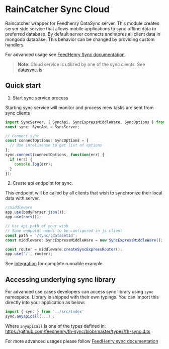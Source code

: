 # RainCatcher Sync Cloud

Raincatcher wrapper for Feedhenry DataSync server.
This module creates server side service that allows mobile applications to sync offline data to preferred database.
By default server connects and stores all client data in mongodb database.
This behavior can be changed by providing custom handlers.

For advanced usage see [FeedHenry Sync documentation](https://github.com/feedhenry/fh-sync/tree/master/docs).

> **Note**: Cloud service is utilized by one of the sync clients. See [datasync-js](../client/datasync)


## Quick start

1. Start sync service process

Starting sync service  will monitor and process
mew tasks are sent from sync clients

```typescript
import SyncServer, { SyncApi, SyncExpressMiddleWare, SyncOptions } from '@raincatcher/datasync-cloud';
const sync: SyncApi = SyncServer;

// Connect sync
const connectOptions: SyncOptions = {
  // Use intelisense to get list of options
};
sync.connect(connectOptions, function(err) {
  if (err) {
    console.log(err);
  }
});
```

2. Create api endpoint for sync.

This endpoint will be called by all clients that wish to synchronize their local data with server.

```typescript
//middleware
app.use(bodyParser.json());
app.use(cors());

// Use api path of your wish
// Same endpoint needs to be configured in js client
const path = '/sync/:datasetId';
const middleware: SyncExpressMiddleWare = new SyncExpressMiddleWare();

const router = middleware.createSyncExpressRouter();
app.use('/', router);
```

See [integration](./integration) for complete runnable example.

## Accessing underlying sync library

For advanced use cases developers can access sync library using `sync` namespace.
Library is shipped with their own typings. You can import this directly into your application as below:

```typescript
import { sync } from '../src/index'
sync.anyapicall(...) ;
```

Where `anyapicall` is one of the types defined in:
https://github.com/feedhenry/fh-sync/blob/master/types/fh-sync.d.ts

For more advanced usages please follow [FeedHenry sync documentation](https://github.com/feedhenry/fh-sync/tree/master/docs)
